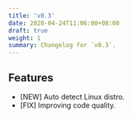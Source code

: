 ```yaml
---
title: 'v0.3'
date: 2020-04-24T11:06:00+08:00
draft: true
weight: 1
summary: Changelog for `v0.3`.
---
```


## Features
* [NEW] Auto detect Linux distro.
* [FIX] Improving code quality.
